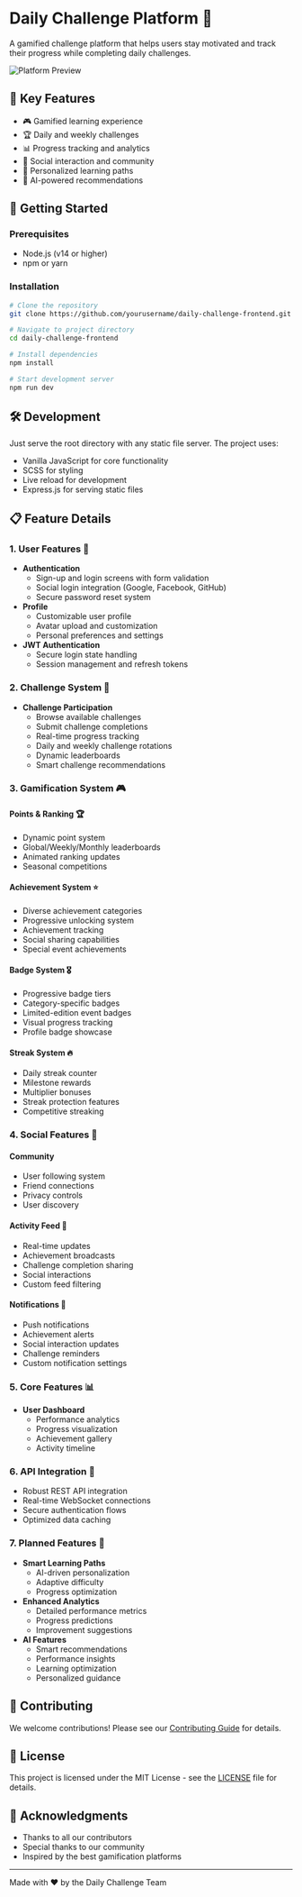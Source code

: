 # Daily Challenge Platform 🎯

A gamified challenge platform that helps users stay motivated and track their progress while completing daily challenges.

![Platform Preview](assets/preview.png)

## 🌟 Key Features

- 🎮 Gamified learning experience
- 🏆 Daily and weekly challenges
- 📊 Progress tracking and analytics
- 🤝 Social interaction and community
- 🎯 Personalized learning paths
- 🤖 AI-powered recommendations

## 🚀 Getting Started

### Prerequisites

- Node.js (v14 or higher)
- npm or yarn

### Installation

```bash
# Clone the repository
git clone https://github.com/yourusername/daily-challenge-frontend.git

# Navigate to project directory
cd daily-challenge-frontend

# Install dependencies
npm install

# Start development server
npm run dev
```

## 🛠️ Development
Just serve the root directory with any static file server. The project uses:

- Vanilla JavaScript for core functionality
- SCSS for styling
- Live reload for development
- Express.js for serving static files

## 📋 Feature Details

### 1. **User Features** 👤
- **Authentication**
  - Sign-up and login screens with form validation
  - Social login integration (Google, Facebook, GitHub)
  - Secure password reset system
- **Profile**
  - Customizable user profile
  - Avatar upload and customization
  - Personal preferences and settings
- **JWT Authentication**
  - Secure login state handling
  - Session management and refresh tokens

### 2. **Challenge System** 💪
- **Challenge Participation**
  - Browse available challenges
  - Submit challenge completions
  - Real-time progress tracking
  - Daily and weekly challenge rotations
  - Dynamic leaderboards
  - Smart challenge recommendations

### 3. **Gamification System** 🎮
#### **Points & Ranking** 🏆
- Dynamic point system
- Global/Weekly/Monthly leaderboards
- Animated ranking updates
- Seasonal competitions

#### **Achievement System** ⭐
- Diverse achievement categories
- Progressive unlocking system
- Achievement tracking
- Social sharing capabilities
- Special event achievements

#### **Badge System** 🎖️
- Progressive badge tiers
- Category-specific badges
- Limited-edition event badges
- Visual progress tracking
- Profile badge showcase

#### **Streak System** 🔥
- Daily streak counter
- Milestone rewards
- Multiplier bonuses
- Streak protection features
- Competitive streaking

### 4. **Social Features** 🤝
#### **Community** 
- User following system
- Friend connections
- Privacy controls
- User discovery

#### **Activity Feed** 📱
- Real-time updates
- Achievement broadcasts
- Challenge completion sharing
- Social interactions
- Custom feed filtering

#### **Notifications** 🔔
- Push notifications
- Achievement alerts
- Social interaction updates
- Challenge reminders
- Custom notification settings

### 5. **Core Features** 📊
- **User Dashboard**
  - Performance analytics
  - Progress visualization
  - Achievement gallery
  - Activity timeline

### 6. **API Integration** 🔌
- Robust REST API integration
- Real-time WebSocket connections
- Secure authentication flows
- Optimized data caching

### 7. **Planned Features** 🎯
- **Smart Learning Paths**
  - AI-driven personalization
  - Adaptive difficulty
  - Progress optimization
- **Enhanced Analytics**
  - Detailed performance metrics
  - Progress predictions
  - Improvement suggestions
- **AI Features**
  - Smart recommendations
  - Performance insights
  - Learning optimization
  - Personalized guidance

## 🤝 Contributing

We welcome contributions! Please see our [Contributing Guide](CONTRIBUTING.md) for details.

## 📝 License

This project is licensed under the MIT License - see the [LICENSE](LICENSE) file for details.

## 🙏 Acknowledgments

- Thanks to all our contributors
- Special thanks to our community
- Inspired by the best gamification platforms

---
Made with ❤️ by the Daily Challenge Team

